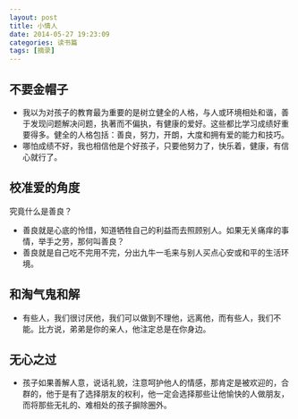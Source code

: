 ```yaml
---
layout: post
title: 小情人
date: 2014-05-27 19:23:09
categories: 读书篇
tags: [摘录]
---
```


## 不要金帽子
* 我以为对孩子的教育最为重要的是树立健全的人格，与人或环境相处和谐，善于发现问题解决问题，执著而不偏执，有健康的爱好。这些都比学习成绩好重要得多。健全的人格包括：善良，努力，开朗，大度和拥有爱的能力和技巧。
* 哪怕成绩不好，我也相信他是个好孩子，只要他努力了，快乐着，健康，有信心就行了。

## 校准爱的角度
究竟什么是善良？
* 善良就是心底的怜惜，知道牺牲自己的利益而去照顾别人。如果无关痛痒的事情，举手之劳，那何叫善良？
* 善良就是自己吃不完用不完，分出九牛一毛来与别人买点心安或和平的生活环境。

## 和淘气鬼和解
* 有些人，我们很讨厌他，我们可以做到不理他，远离他，而有些人，我们不能。比方说，弟弟是你的亲人，他注定总是在你身边。

## 无心之过
* 孩子如果善解人意，说话礼貌，注意呵护他人的情感，那肯定是被欢迎的，合群的，他于是有了选择朋友的权利，他一定会选择那些让他愉快的人做朋友，而将那些无礼的、难相处的孩子摒除圈外。
